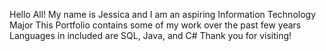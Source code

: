 Hello All!
My name is Jessica and I am an aspiring Information Technology Major
This Portfolio contains some of my work over the past few years
Languages in included are SQL, Java, and C#
Thank you for visiting! 
